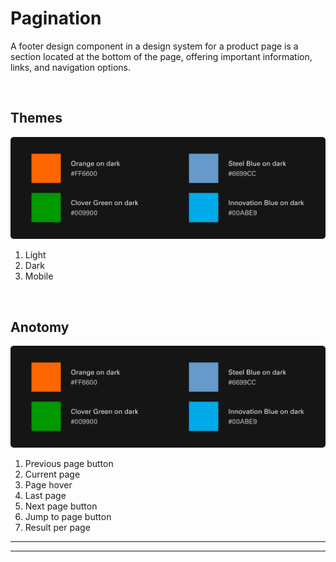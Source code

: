 # Pagination

A footer design component in a design system for a product page is a section located at the bottom of the page, offering important information, links, and navigation options.

</br>

## Themes

<img src="/assets/images/foundations/color-secondary.jpg" alt="Placeholder" style="max-width: 100%;" width="752">

1. Light
2. Dark
3. Mobile

</br>

## Anotomy

<img src="/assets/images/foundations/color-secondary.jpg" alt="Placeholder" style="max-width: 100%;" width="752">

1. Previous page button
2. Current page
3. Page hover
4. Last page
5. Next page button
6. Jump to page button
7. Result per page

___



___
